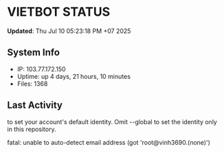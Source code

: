 # VIETBOT STATUS
**Updated**: Thu Jul 10 05:23:18 PM +07 2025

## System Info
- IP: 103.77.172.150
- Uptime: up 4 days, 21 hours, 10 minutes
- Files: 1368

## Last Activity

to set your account's default identity.
Omit --global to set the identity only in this repository.

fatal: unable to auto-detect email address (got 'root@vinh3690.(none)')
